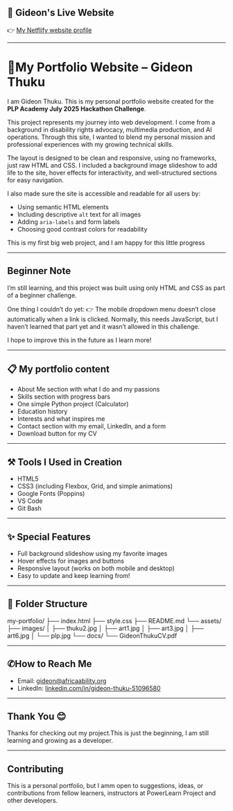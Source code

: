 ## 🔎 Gideon's Live Website

👉 [My Netflify website profile](https://gideonthukuprofile.netlify.app/) 

---

# 💼My Portfolio Website  – Gideon Thuku
I am Gideon Thuku. This is my personal portfolio website created for the **PLP Academy July 2025 Hackathon Challenge**. 

This project represents my journey into web development. I come from a background in disability rights advocacy, multimedia production, and AI operations. Through this site, I wanted to blend my personal mission and professional experiences with my growing technical skills.

The layout is designed to be clean and responsive, using no frameworks, just raw HTML and CSS. I included a background image slideshow to add life to the site, hover effects for interactivity, and well-structured sections for easy navigation.

I also made sure the site is accessible and readable for all users by:
- Using semantic HTML elements
- Including descriptive `alt` text for all images
- Adding `aria-labels` and form labels
- Choosing good contrast colors for readability

This is my first big web project, and I am happy for this little progress

---

## Beginner Note
I’m still learning, and this project was built using only HTML and CSS as part of a beginner challenge.

One thing I couldn’t do yet:
👉 The mobile dropdown menu doesn’t close automatically when a link is clicked. Normally, this needs JavaScript, but I haven’t learned that part yet and it wasn’t allowed in this challenge.

I hope to improve this in the future as I learn more!

---

## 📋 My portfolio content

- About Me section with what I do and my passions
- Skills section with progress bars
- One simple Python project (Calculator)
- Education history
- Interests and what inspires me
- Contact section with my email, LinkedIn, and a form
- Download button for my CV

---

## ⚒️ Tools I Used in Creation

- HTML5
- CSS3 (including Flexbox, Grid, and simple animations)
- Google Fonts (Poppins)
- VS Code
- Git Bash

---

## ✨ Special Features

- Full background slideshow using my favorite images
- Hover effects for images and buttons
- Responsive layout (works on both mobile and desktop)
- Easy to update and keep learning from!

---

## 📂 Folder Structure

my-portfolio/
├── index.html
├── style.css
├── README.md
└── assets/
├── images/
│ ├── thuku2.jpg
│ ├── art1.jpg
│ ├── art3.jpg
│ ├── art6.jpg
│ └── plp.jpg
└── docs/
└── GideonThukuCV.pdf


---

## ✆How to Reach Me

- Email: [gideon@africaability.org](mailto:gideon@africaability.org)
- LinkedIn: [linkedin.com/in/gideon-thuku-51096580](https://www.linkedin.com/in/gideon-thuku-51096580/)

---

## Thank You 😊

Thanks for checking out my project.This is just the beginning, I am still learning and growing as a developer.

---

## Contributing

This is a personal portfolio, but I amm open to suggestions, ideas, or contributions from fellow learners, instructors at PowerLearn Project and other developers. 




